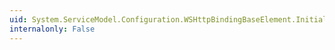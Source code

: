 ```yaml
---
uid: System.ServiceModel.Configuration.WSHttpBindingBaseElement.InitializeFrom(System.ServiceModel.Channels.Binding)
internalonly: False
---
```

